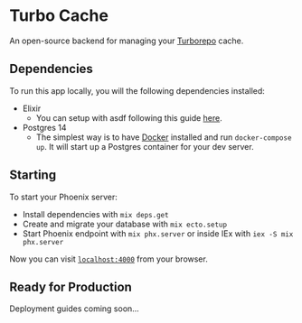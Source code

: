 # Turbo Cache

An open-source backend for managing your [Turborepo](https://turborepo.org/) cache.

## Dependencies

To run this app locally, you will the following dependencies installed:

- Elixir
  - You can setup with asdf following this guide [here](https://thinkingelixir.com/install-elixir-using-asdf/).
- Postgres 14
  - The simplest way is to have [Docker](https://docs.docker.com/engine/install/centos/) installed and run `docker-compose up`. It will
    start up a Postgres container for your dev server.
## Starting

To start your Phoenix server:

  * Install dependencies with `mix deps.get`
  * Create and migrate your database with `mix ecto.setup`
  * Start Phoenix endpoint with `mix phx.server` or inside IEx with `iex -S mix phx.server`

Now you can visit [`localhost:4000`](http://localhost:4000) from your browser.

## Ready for Production

Deployment guides coming soon...